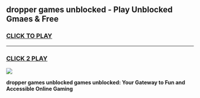 
## dropper games unblocked - Play Unblocked Gmaes & Free
<h3>
<a href="https://premium.freeplayer.one?title=dropper_games_unblocked&ref=19F">CLICK TO PLAY</a></h3>
<hr>

<h3>
<a href="https://premium.freeplayer.one?title=dropper_games_unblocked&ref=19F">CLICK 2 PLAY</a>
  
</h3>

<a href="https://premium.freeplayer.one?title=dropper_games_unblocked&ref=19F/"><img src="https://clearcache.store/games.png"></a>


**dropper games unblocked games unblocked: Your Gateway to Fun and Accessible Online Gaming**
